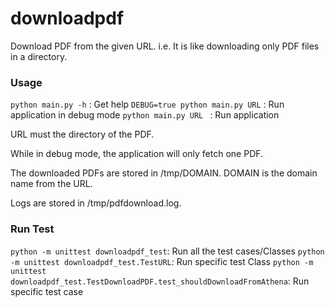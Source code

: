 # downloadpdf

Download PDF from the given URL.
i.e. It is like downloading only PDF files in a directory.

### Usage
`python main.py -h` : Get help
`DEBUG=true python main.py URL` : Run application in debug mode
`python main.py URL ` : Run application

URL must the directory of the PDF.

While in debug mode, the application will only fetch one PDF.

The downloaded PDFs are stored in /tmp/DOMAIN.
DOMAIN is the domain name from the URL.

Logs are stored in /tmp/pdfdownload.log.

### Run Test
`python -m unittest downloadpdf_test`: Run all the test cases/Classes
`python -m unittest downloadpdf_test.TestURL`: Run specific test Class
`python -m unittest downloadpdf_test.TestDownloadPDF.test_shouldDownloadFromAthena`: Run specific test case